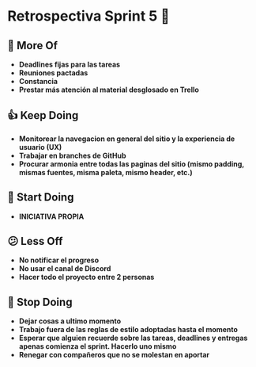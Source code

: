 ﻿# Retrospectiva Sprint 5 🚀

## 🤩 More Of

- **Deadlines fijas para las tareas**
- **Reuniones pactadas**
- **Constancia**
- **Prestar más atención al material desglosado en Trello**

## 👍 Keep Doing

- **Monitorear la navegacion en general del sitio y la experiencia de usuario (UX)**
- **Trabajar en branches de GitHub**
- **Procurar armonia entre todas las paginas del sitio (mismo padding, mismas fuentes, misma paleta, mismo header, etc.)**

## 💪 Start Doing

- **INICIATIVA PROPIA**

## 😕 Less Off

- **No notificar el progreso**
- **No usar el canal de Discord**
- **Hacer todo el proyecto entre 2 personas**

## 🚫 Stop Doing

- **Dejar cosas a ultimo momento**
- **Trabajo fuera de las reglas de estilo adoptadas hasta el momento**
- **Esperar que alguien recuerde sobre las tareas, deadlines y entregas apenas comienza el sprint. Hacerlo uno mismo**
- **Renegar con compañeros que no se molestan en aportar**

